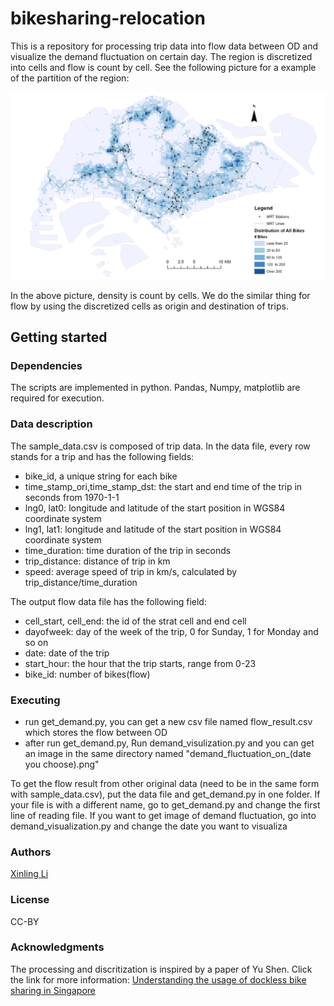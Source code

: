 # bikesharing-relocation
This is a repository for processing trip data into flow data between OD and visualize the demand fluctuation on certain day. The region is discretized into cells and flow is count by cell. See the following picture for a example of the partition of the region:

<p align='center'>
<img src="partition_example.png" width=700>
</p>

In the above picture, density is count by cells. We do the similar thing for flow by using the discretized cells as origin and destination of trips.
## Getting started

### Dependencies
The scripts are implemented in python. Pandas, Numpy, matplotlib are required for execution.

### Data description
The sample_data.csv is composed of trip data. In the data file, every row stands for a trip and has the following fields:
* bike_id, a unique string for each bike
* time_stamp_ori,time_stamp_dst: the start and end time of the trip in seconds from 1970-1-1
* lng0, lat0: longitude and latitude of the start position in WGS84 coordinate system
* lng1, lat1: longitude and latitude of the start position in WGS84 coordinate system
* time_duration: time duration of the trip in seconds
* trip_distance: distance of trip in km
* speed: average speed of trip in km/s, calculated by trip_distance/time_duration

The output flow data file has the following field:
* cell_start, cell_end: the id of the strat cell and end cell
* dayofweek: day of the week of the trip, 0 for Sunday, 1 for Monday and so on
* date: date of the trip
* start_hour: the hour that the trip starts, range from 0-23
* bike_id: number of bikes(flow)

### Executing
* run get_demand.py, you can get a new csv file named flow_result.csv which stores the flow between OD
* after run get_demand.py, Run demand_visulization.py and you can get an image in the same directory named "demand_fluctuation_on_(date you choose).png"

To get the flow result from other original data (need to be in the same form with sample_data.csv), put the data file and get_demand.py in one folder. If your file is with a different name, go to get_demand.py and change the first line of reading file. If you want to get image of demand fluctuation, go into demand_visualization.py and change the date you want to visualiza

### Authors
[Xinling Li](mailto:li.xinling@epfl.ch)

### License
CC-BY

### Acknowledgments

The processing and discritization is inspired by a paper of Yu Shen. Click the link for more information:
[Understanding the usage of dockless bike sharing in Singapore](https://www.tandfonline.com/doi/abs/10.1080/15568318.2018.1429696)
